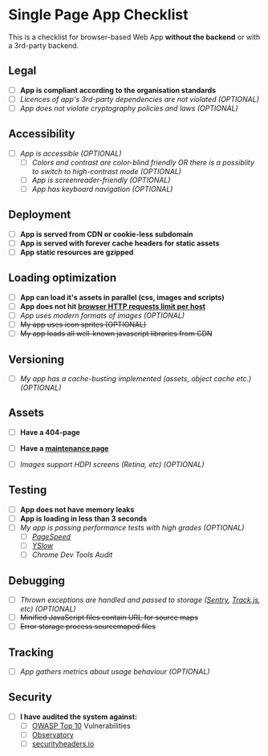 # Single Page App Checklist

This is a checklist for browser-based Web App **without the backend** or with a 3rd-party backend.

## Legal

 - [ ] **App is compliant according to the organisation standards**
 - [ ] *Licences of app's 3rd-party dependencies are not violated (OPTIONAL)*
 - [ ] *App does not violate cryptography policies and laws (OPTIONAL)*

## Accessibility
 
 - [ ] *App is accessible (OPTIONAL)*
    - [ ] *Colors and contrast are color-blind friendly OR there is a possiblity to switch to high-contrast mode (OPTIONAL)*
    - [ ] *App is screenreader-friendly (OPTIONAL)*
    - [ ] *App has keyboard navigation (OPTIONAL)*

## Deployment

 - [ ] **App is served from CDN or cookie-less subdomain**
 - [ ] **App is served with forever cache headers for static assets**
 - [ ] **App static resources are gzipped**

## Loading optimization

 - [ ] **App can load it's assets in parallel (css, images and scripts)**
 - [ ] **App does not hit [browser HTTP requests limit per host](http://stackoverflow.com/questions/985431/max-parallel-http-connections-in-a-browser)**
 - [ ] *App uses modern formats of images (OPTIONAL)*
 - [ ] ~~My app uses icon sprites (OPTIONAL)~~
 - [ ] ~~My app loads all well-known javascript libraries from CDN~~

## Versioning

 - [ ] *My app has a cache-busting implemented (assets, object cache etc.) (OPTIONAL)*

## Assets

 - [ ] **Have a 404-page**
 - [ ] **Have a [maintenance page](https://www.smashingmagazine.com/2009/06/effective-maintenance-pages-examples-and-best-practices/)**
 - [ ] *Images support HDPI screens (Retina, etc) (OPTIONAL)*


## Testing

 - [ ] **App does not have memory leaks**
 - [ ] **App is loading in less than 3 seconds**
 - [ ] *My app is passing performance tests with high grades (OPTIONAL)*
    - [ ] *[PageSpeed](https://developers.google.com/speed/pagespeed/)*
    - [ ] *[YSlow](http://yslow.org/)*
    - [ ] *Chrome Dev Tools Audit*

## Debugging

 - [ ] *Thrown exceptions are handled and passed to storage ([Sentry](https://sentry.io/), [Track.js](https://trackjs.com/), etc) (OPTIONAL)*
 - [ ] ~~Minified JavaScript files contain URL for source maps~~
 - [ ] ~~Error storage process sourcemaped files~~

## Tracking

 - [ ] *App gathers metrics about usage behaviour (OPTIONAL)*

## Security
 - [ ] **I have audited the system against:**
    - [ ] [OWASP Top 10](https://www.owasp.org/index.php/OWASP_Top_Ten_Cheat_Sheet) Vulnerabilities
    - [ ] [Observatory](https://observatory.mozilla.org/)
    - [ ] [securityheaders.io](https://securityheaders.io/)
